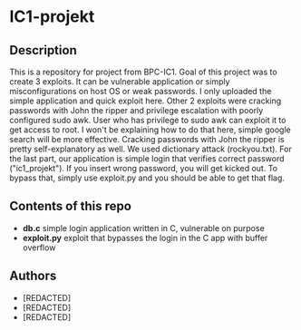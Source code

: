 # IC1-projekt
## Description
This is a repository for project from BPC-IC1. Goal of this project was to create 3 exploits. It can be vulnerable application or simply misconfigurations on host OS or weak passwords. I only uploaded the simple application and quick exploit here. Other 2 exploits were cracking passwords with John the ripper and privilege escalation with poorly configured sudo awk. User who has privilege to sudo awk can exploit it to get access to root. I won't be explaining how to do that here, simple google search will be more effective. Cracking passwords with John the ripper is pretty self-explanatory as well. We used dictionary attack (rockyou.txt). For the last part, our application is simple login that verifies correct password ("ic1_projekt"). If you insert wrong password, you will get kicked out. To bypass that, simply use exploit.py and you should be able to get that flag.
## Contents of this repo
- **db.c** simple login application written in C, vulnerable on purpose
- **exploit.py** exploit that bypasses the login in the C app with buffer overflow

## Authors
- [REDACTED]
- [REDACTED]
- [REDACTED]
